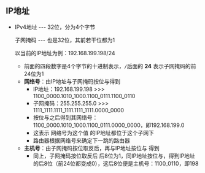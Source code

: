 ## IP地址

- IPv4地址 --- 32位，分为4个字节

  子网掩码 --- 也是32位，其前若干位都为1

  以当前的IP地址为例：192.168.199.198/24

  - 前面的四段数字是4个字节的十进制表示，`/`后面的 **24** 表示子网掩码的前24位为1
  - **网络号**：由IP地址与子网掩码按位与得到 
    - IP地址：192.168.199.198 >>> 1100_0000.1010_1000.1100_0111.1100_0110
    - 子网掩码：255.255.255.0 >>> 1111_1111.1111_1111.1111_1111.0000_0000
    - 按位与之后得到其网络号：1100_0000.1010_1000.1100_0111.0000_0000，即192.168.199.0
    - 这表示 网络号为这个值 的IP地址都位于这个子网下
    - 路由器根据网络号来确定下一跳的路由器
  - **主机号**：由子网掩码按位取反后，再与IP地址按位与 得到
    - 同上，子网掩码按位取反后 后8位为1，同IP地址按位与，得到IP地址的后8位（前24位都变成0），这后8位便是主机号：1100_0110，即198

  